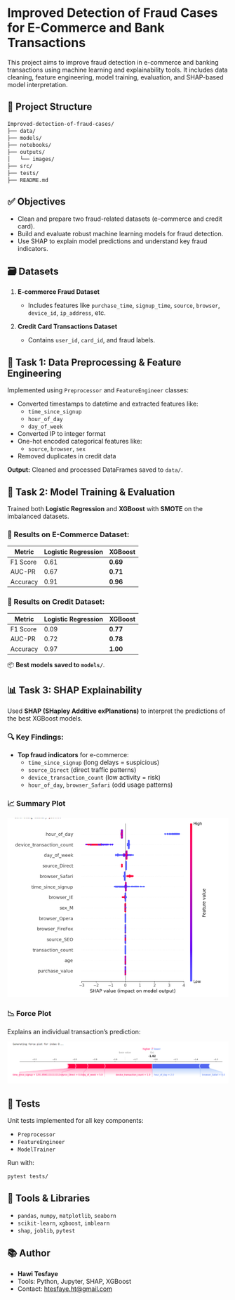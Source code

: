 # Improved Detection of Fraud Cases for E-Commerce and Bank Transactions

This project aims to improve fraud detection in e-commerce and banking transactions using machine learning and explainability tools. It includes data cleaning, feature engineering, model training, evaluation, and SHAP-based model interpretation.

## 📁 Project Structure

```
Improved-detection-of-fraud-cases/
├── data/
├── models/
├── notebooks/
├── outputs/
│   └── images/
├── src/
├── tests/
├── README.md

```

## ✅ Objectives

- Clean and prepare two fraud-related datasets (e-commerce and credit card).
- Build and evaluate robust machine learning models for fraud detection.
- Use SHAP to explain model predictions and understand key fraud indicators.

## 🗃️ Datasets

1. **E-commerce Fraud Dataset**  
   - Includes features like `purchase_time`, `signup_time`, `source`, `browser`, `device_id`, `ip_address`, etc.

2. **Credit Card Transactions Dataset**  
   - Contains `user_id`, `card_id`, and fraud labels.

## 🧹 Task 1: Data Preprocessing & Feature Engineering

Implemented using `Preprocessor` and `FeatureEngineer` classes:

- Converted timestamps to datetime and extracted features like:
  - `time_since_signup`
  - `hour_of_day`
  - `day_of_week`
- Converted IP to integer format
- One-hot encoded categorical features like:
  - `source`, `browser`, `sex`
- Removed duplicates in credit data

**Output:** Cleaned and processed DataFrames saved to `data/`.

## 🤖 Task 2: Model Training & Evaluation

Trained both **Logistic Regression** and **XGBoost** with **SMOTE** on the imbalanced datasets.

### 🚀 Results on E-Commerce Dataset:

| Metric         | Logistic Regression | XGBoost      |
|----------------|---------------------|--------------|
| F1 Score       | 0.61                | **0.69**     |
| AUC-PR         | 0.67                | **0.71**     |
| Accuracy       | 0.91                | **0.96**     |

### 🚀 Results on Credit Dataset:

| Metric         | Logistic Regression | XGBoost      |
|----------------|---------------------|--------------|
| F1 Score       | 0.09                | **0.77**     |
| AUC-PR         | 0.72                | **0.78**     |
| Accuracy       | 0.97                | **1.00**     |

📦 **Best models saved to `models/`**.

## 📊 Task 3: SHAP Explainability

Used **SHAP (SHapley Additive exPlanations)** to interpret the predictions of the best XGBoost models.

### 🔍 Key Findings:

- **Top fraud indicators** for e-commerce:
  - `time_since_signup` (long delays = suspicious)
  - `source_Direct` (direct traffic patterns)
  - `device_transaction_count` (low activity = risk)
  - `hour_of_day`, `browser_Safari` (odd usage patterns)

### 📈 Summary Plot

![SHAP Summary](outputs/images/shap_summary.png)

### 📉 Force Plot

Explains an individual transaction’s prediction:

![SHAP Force](outputs/images/force_plot.png)

## 🧪 Tests

Unit tests implemented for all key components:
- `Preprocessor`
- `FeatureEngineer`
- `ModelTrainer`

Run with:
```bash
pytest tests/
```

## 📌 Tools & Libraries

- `pandas`, `numpy`, `matplotlib`, `seaborn`
- `scikit-learn`, `xgboost`, `imblearn`
- `shap`, `joblib`, `pytest`

## 📚 Author

- **Hawi Tesfaye**
- Tools: Python, Jupyter, SHAP, XGBoost
- Contact: [htesfaye.ht@gmail.com](mailto:htesfaye.ht@gmail.com)


